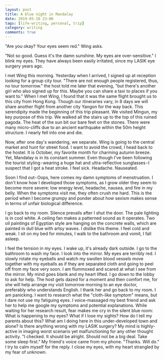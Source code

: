```yaml
---
layout: post
title: A blue night in Mandalay
date: 2019-05-10 23:00
tags: [life-writing, personal, trip]
category: writing
comments: true
---
```


"Are you okay? Your eyes seem red." Wing asks. 

"Not so good. Guess it's the damn sunshine. My eyes are over-sensitive." I blink my eyes. They have always been easily irritated, since my LASIK eye surgery years ago.

I met Wing this morning. Yesterday when I arrived, I signed up at reception looking for a group city tour. "There are not enough people registered, thus, no tour tomorrow." the host told me later that evening, "but there's another girl who also signed up for this. Maybe you can share a taxi to places if you want to." When I met Wing, I found that it was the same flight brought us to this city from Hong Kong. Though our itineraries vary, in 8 days we will share another flight from another city Yangon for the way back. This serendipity made the beginning of this trip pleasant. We visited Mingun, my key purpose of this trip. We walked all the stairs up to the top of this ruined pagoda. The heat of the sun bit our bare feet on the stones. There were many micro-cliffs due to an ancient earthquake within the 50m height structure. I nearly fell into one and die. 

Now, after one day's wandering, we separate. Wing is going to the central market and hunt for street food. I want to avoid the crowd, I head back to the hostel.
It is October, my favorite month for charming autumn breeze. Yet, Mandalay is in its constant summer. Even though I've been following the tourist styling - wearing a huge hat and ultra-reflective sunglasses - I suspect that I got a heat stroke. I feel sick. Headache. Nauseated. 

Soon I find out - Oops, here comes my damn symptoms of menstruation. I don't know how I developed those symptoms, as I grow older they seem to become more severe: low energy level, headache, nausea, and fire in my belly. When the symptoms visit me, they often crush me hard. This is the period when I become grumpy and ponder about how sexism makes sense in terms of unfair biological difference.

I go back to my room. Silence prevails after I shut the door. The pale lighting is in cool white. A ceiling fan makes a  patterned sound as it operates. Two oil paintings of Egyptian style are hanging on the concrete walls, which are painted in dull blue with artsy waves. I dislike this theme. I feel cold and weak. I sit on my bed for minutes, I walk to the bathroom and vomit, I fall asleep.

I feel the tension in my eyes. I wake up, it's already dark outside. I go to the bathroom to wash my face.  I look into the mirror. My eyes are terribly red. I slowly rotate my eyeballs and watch my swollen blood vessels move together with my eyeballs as if they are separated cloth and going to peel off from my face very soon. I am flummoxed and scared at what I see from the mirror. My mind goes blank and my heart lifted. I go down to the lobby to ask for help. The host gets dazed for a moment and then comfort me, for she will help arrange my visit tomorrow morning to an eye doctor, preferably who understands English. I thank her and go back to my room. I am panicking. I want to research what the "cloth-like symptom" means, but I dare not use my fatiguing eyes. I voice-massaged my best friend and ask her to help me google my symptoms and potential explanations. While waiting for her research result, fear makes me cry in the silent blue room: What is happening to my eyes? What if I lose my sights? How do I tell my parents about this? What am I doing here in this under-developed town and alone? Is there anything wrong with my LASIK surgery? My mind is highly-active in imaging worst scenario yet malfunctioning for any other thought activity. "I checked. It should be alright. Should not be a big deal. Take some sleep first." My friend's voice came from my phone. "Thanks. Will do." I try to calm myself for the reply. I close my eyes, with my heart strangled by my fear of unknown.